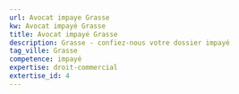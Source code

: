 ```yaml
---
url: Avocat impaye Grasse
kw: Avocat impayé Grasse
title: Avocat impayé Grasse
description: Grasse - confiez-nous votre dossier impayé
tag_ville: Grasse
competence: impayé
expertise: droit-commercial
extertise_id: 4
---
```

